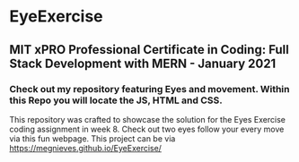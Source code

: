 # EyeExercise
## MIT xPRO Professional Certificate in Coding: Full Stack Development with MERN - January 2021
### Check out my repository featuring Eyes and movement. Within this Repo you will locate the JS, HTML and CSS. 



This repository was crafted to showcase the solution for the Eyes Exercise coding assignment in week 8. Check out two eyes follow your every move via this fun webpage. This project can be via https://megnieves.github.io/EyeExercise/
